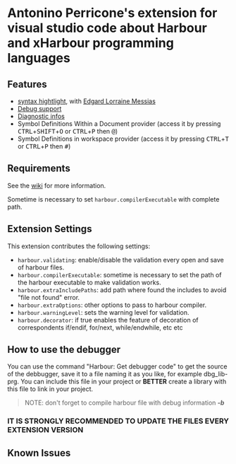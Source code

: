# Antonino Perricone's extension for visual studio code about Harbour and xHarbour programming languages

## Features

- [syntax hightlight](https://github.com/APerricone/harbourCodeExtension/wiki/Syntax-hightlight), with [Edgard Lorraine Messias](mailto:edgardmessias@gmail.com)
- [Debug support](https://github.com/APerricone/harbourCodeExtension/wiki/Debugger)
- [Diagnostic infos](https://github.com/APerricone/harbourCodeExtension/wiki/Diagnostics-Lint)
- Symbol Definitions Within a Document provider (access it by pressing <kbd>CTRL</kbd>+<kbd>SHIFT</kbd>+<kbd>O</kbd> or <kbd>CTRL</kbd>+<kbd>P</kbd> then <kbd>@</kbd>)
- Symbol Definitions in workspace provider (access it by pressing <kbd>CTRL</kbd>+<kbd>T</kbd> or <kbd>CTRL</kbd>+<kbd>P</kbd> then <kbd>#</kbd>)

## Requirements
See the [wiki](https://github.com/APerricone/harbourCodeExtension/wiki) for more information.

Sometime is necessary to set `harbour.compilerExecutable` with complete path.

## Extension Settings
This extension contributes the following settings:

* `harbour.validating`: enable/disable the validation every open and save of harbour files.
* `harbour.compilerExecutable`: sometime is necessary to set the path of the harbour executable to make validation works.
* `harbour.extraIncludePaths`: add path where found the includes to avoid "file not found" error.
* `harbour.extraOptions`: other options to pass to harbour compiler.
* `harbour.warningLevel`: sets the warning level for validation.
* `harbour.decorator`: if true enables the feature of decoration of correspondents if/endif, for/next, while/endwhile, etc etc

## How to use the debugger<a name="DEBUG"></a>
You can use the command "Harbour: Get debugger code" to get the source of the debbugger, save it to a file naming it as you like, for example dbg_lib-prg. You can include this file in your project or **BETTER** create a library with this file to link in your project.

> NOTE: don't forget to compile harbour file with debug information ***-b***

### **IT IS STRONGLY RECOMMENDED TO UPDATE THE FILES EVERY EXTENSION VERSION**

## Known Issues

